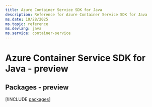 ```yaml
---
title: Azure Container Service SDK for Java
description: Reference for Azure Container Service SDK for Java
ms.date: 10/28/2025
ms.topic: reference
ms.devlang: java
ms.service: container-service
---
```

# Azure Container Service SDK for Java - preview
## Packages - preview
[!INCLUDE [packages](container-service-index.md)]